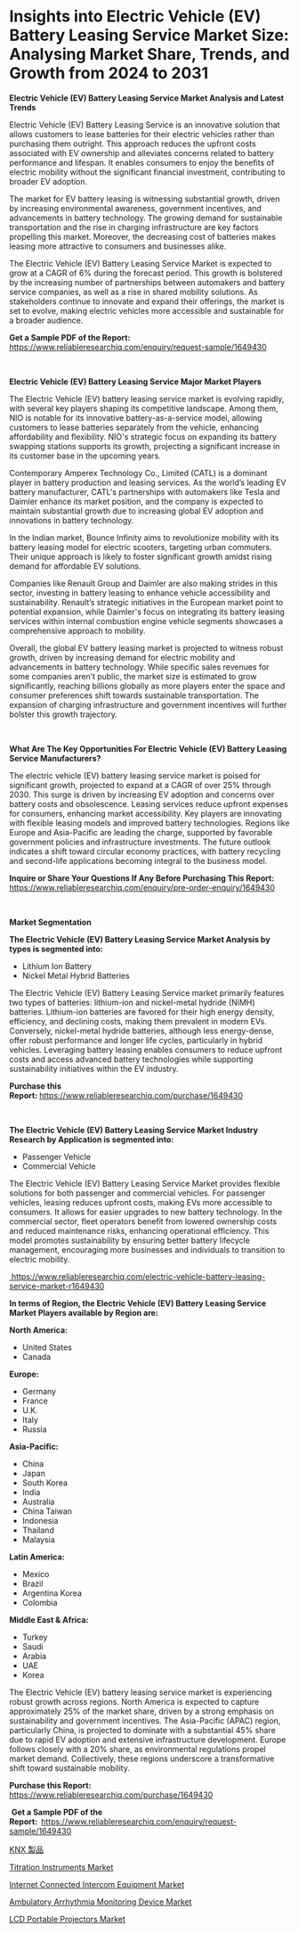 <p><h1>Insights into Electric Vehicle (EV) Battery Leasing Service Market Size: Analysing Market Share, Trends, and Growth from 2024 to 2031</h1></p><p><strong>Electric Vehicle (EV) Battery Leasing Service Market Analysis and Latest Trends</strong></p>
<p><p>Electric Vehicle (EV) Battery Leasing Service is an innovative solution that allows customers to lease batteries for their electric vehicles rather than purchasing them outright. This approach reduces the upfront costs associated with EV ownership and alleviates concerns related to battery performance and lifespan. It enables consumers to enjoy the benefits of electric mobility without the significant financial investment, contributing to broader EV adoption.</p><p>The market for EV battery leasing is witnessing substantial growth, driven by increasing environmental awareness, government incentives, and advancements in battery technology. The growing demand for sustainable transportation and the rise in charging infrastructure are key factors propelling this market. Moreover, the decreasing cost of batteries makes leasing more attractive to consumers and businesses alike. </p><p>The Electric Vehicle (EV) Battery Leasing Service Market is expected to grow at a CAGR of 6% during the forecast period. This growth is bolstered by the increasing number of partnerships between automakers and battery service companies, as well as a rise in shared mobility solutions. As stakeholders continue to innovate and expand their offerings, the market is set to evolve, making electric vehicles more accessible and sustainable for a broader audience.</p></p>
<p><strong>Get a Sample PDF of the Report:&nbsp;</strong> <a href="https://www.reliableresearchiq.com/enquiry/request-sample/1649430?utm_campaign=101&utm_medium=2&utm_source=Github&utm_content=ia&utm_term=19102024&utm_id=electric-vehicle-ev-battery-leasing-service">https://www.reliableresearchiq.com/enquiry/request-sample/1649430</a></p>
<p>&nbsp;</p>
<p><strong>Electric Vehicle (EV) Battery Leasing Service Major Market Players</strong></p>
<p><p>The Electric Vehicle (EV) battery leasing service market is evolving rapidly, with several key players shaping its competitive landscape. Among them, NIO is notable for its innovative battery-as-a-service model, allowing customers to lease batteries separately from the vehicle, enhancing affordability and flexibility. NIO's strategic focus on expanding its battery swapping stations supports its growth, projecting a significant increase in its customer base in the upcoming years.</p><p>Contemporary Amperex Technology Co., Limited (CATL) is a dominant player in battery production and leasing services. As the world’s leading EV battery manufacturer, CATL's partnerships with automakers like Tesla and Daimler enhance its market position, and the company is expected to maintain substantial growth due to increasing global EV adoption and innovations in battery technology.</p><p>In the Indian market, Bounce Infinity aims to revolutionize mobility with its battery leasing model for electric scooters, targeting urban commuters. Their unique approach is likely to foster significant growth amidst rising demand for affordable EV solutions.</p><p>Companies like Renault Group and Daimler are also making strides in this sector, investing in battery leasing to enhance vehicle accessibility and sustainability. Renault’s strategic initiatives in the European market point to potential expansion, while Daimler's focus on integrating its battery leasing services within internal combustion engine vehicle segments showcases a comprehensive approach to mobility.</p><p>Overall, the global EV battery leasing market is projected to witness robust growth, driven by increasing demand for electric mobility and advancements in battery technology. While specific sales revenues for some companies aren’t public, the market size is estimated to grow significantly, reaching billions globally as more players enter the space and consumer preferences shift towards sustainable transportation. The expansion of charging infrastructure and government incentives will further bolster this growth trajectory.</p></p>
<p>&nbsp;</p>
<p><strong>What Are The Key Opportunities For Electric Vehicle (EV) Battery Leasing Service Manufacturers?</strong></p>
<p><p>The electric vehicle (EV) battery leasing service market is poised for significant growth, projected to expand at a CAGR of over 25% through 2030. This surge is driven by increasing EV adoption and concerns over battery costs and obsolescence. Leasing services reduce upfront expenses for consumers, enhancing market accessibility. Key players are innovating with flexible leasing models and improved battery technologies. Regions like Europe and Asia-Pacific are leading the charge, supported by favorable government policies and infrastructure investments. The future outlook indicates a shift toward circular economy practices, with battery recycling and second-life applications becoming integral to the business model.</p></p>
<p><strong>Inquire or Share Your Questions If Any Before Purchasing This Report:</strong> <a href="https://www.reliableresearchiq.com/enquiry/pre-order-enquiry/1649430?utm_campaign=101&utm_medium=2&utm_source=Github&utm_content=ia&utm_term=19102024&utm_id=electric-vehicle-ev-battery-leasing-service">https://www.reliableresearchiq.com/enquiry/pre-order-enquiry/1649430</a></p>
<p>&nbsp;</p>
<p><strong>Market Segmentation</strong></p>
<p><strong>The Electric Vehicle (EV) Battery Leasing Service Market Analysis by types is segmented into:</strong></p>
<p><ul><li>Lithium Ion Battery</li><li>Nickel Metal Hybrid Batteries</li></ul></p>
<p><p>The Electric Vehicle (EV) Battery Leasing Service market primarily features two types of batteries: lithium-ion and nickel-metal hydride (NiMH) batteries. Lithium-ion batteries are favored for their high energy density, efficiency, and declining costs, making them prevalent in modern EVs. Conversely, nickel-metal hydride batteries, although less energy-dense, offer robust performance and longer life cycles, particularly in hybrid vehicles. Leveraging battery leasing enables consumers to reduce upfront costs and access advanced battery technologies while supporting sustainability initiatives within the EV industry.</p></p>
<p><strong>Purchase this Report:&nbsp;</strong><a href="https://www.reliableresearchiq.com/purchase/1649430?utm_campaign=101&utm_medium=2&utm_source=Github&utm_content=ia&utm_term=19102024&utm_id=electric-vehicle-ev-battery-leasing-service">https://www.reliableresearchiq.com/purchase/1649430</a></p>
<p>&nbsp;</p>
<p><strong>The Electric Vehicle (EV) Battery Leasing Service Market Industry Research by Application is segmented into:</strong></p>
<p><ul><li>Passenger Vehicle</li><li>Commercial Vehicle</li></ul></p>
<p><p>The Electric Vehicle (EV) Battery Leasing Service Market provides flexible solutions for both passenger and commercial vehicles. For passenger vehicles, leasing reduces upfront costs, making EVs more accessible to consumers. It allows for easier upgrades to new battery technology. In the commercial sector, fleet operators benefit from lowered ownership costs and reduced maintenance risks, enhancing operational efficiency. This model promotes sustainability by ensuring better battery lifecycle management, encouraging more businesses and individuals to transition to electric mobility.</p></p>
<p><a href="https://www.reliableresearchiq.com/electric-vehicle-battery-leasing-service-market-r1649430?utm_campaign=101&utm_medium=2&utm_source=Github&utm_content=ia&utm_term=19102024&utm_id=electric-vehicle-ev-battery-leasing-service">&nbsp;https://www.reliableresearchiq.com/electric-vehicle-battery-leasing-service-market-r1649430</a></p>
<p><strong>In terms of Region, the Electric Vehicle (EV) Battery Leasing Service Market Players available by Region are:</strong></p>
<p>
    <p> <strong> North America: </strong>
        <ul>
            <li>United States</li>
            <li>Canada</li>
        </ul>
        </p> 
    <p> <strong> Europe: </strong>
        <ul>
            <li>Germany</li>
            <li>France</li>
            <li>U.K.</li>
            <li>Italy</li>
            <li>Russia</li>
        </ul>
        </p> 
    <p> <strong> Asia-Pacific: </strong>
        <ul>
            <li>China</li>
            <li>Japan</li>
            <li>South Korea</li>
            <li>India</li>
            <li>Australia</li>
            <li>China Taiwan</li>
            <li>Indonesia</li>
            <li>Thailand</li>
            <li>Malaysia</li>
        </ul>
        </p> 
    <p> <strong> Latin America: </strong>
        <ul>
            <li>Mexico</li>
            <li>Brazil</li>
            <li>Argentina Korea</li>
            <li>Colombia</li>
        </ul>
        </p> 
    <p> <strong> Middle East & Africa: </strong>
        <ul>
            <li>Turkey</li>
            <li>Saudi</li>
            <li>Arabia</li>
            <li>UAE</li>
            <li>Korea</li>
        </ul>
    </p>
    </p>
<p><p>The Electric Vehicle (EV) battery leasing service market is experiencing robust growth across regions. North America is expected to capture approximately 25% of the market share, driven by a strong emphasis on sustainability and government incentives. The Asia-Pacific (APAC) region, particularly China, is projected to dominate with a substantial 45% share due to rapid EV adoption and extensive infrastructure development. Europe follows closely with a 20% share, as environmental regulations propel market demand. Collectively, these regions underscore a transformative shift toward sustainable mobility.</p></p>
<p><strong>Purchase this Report: </strong><a href="https://www.reliableresearchiq.com/purchase/1649430?utm_campaign=101&utm_medium=2&utm_source=Github&utm_content=ia&utm_term=19102024&utm_id=electric-vehicle-ev-battery-leasing-service">https://www.reliableresearchiq.com/purchase/1649430</a></p>
<p>&nbsp;<strong>Get a Sample PDF of the Report:&nbsp;&nbsp;</strong><a href="https://www.reliableresearchiq.com/enquiry/request-sample/1649430?utm_campaign=101&utm_medium=2&utm_source=Github&utm_content=ia&utm_term=19102024&utm_id=electric-vehicle-ev-battery-leasing-service">https://www.reliableresearchiq.com/enquiry/request-sample/1649430</a></p>
<p><strong></strong></p>
<p><p><a href="https://github.com/lababdou/Market-Research-Report-List-6/blob/main/694996919463.md?utm_campaign=101&utm_medium=2&utm_source=Github&utm_content=ia&utm_term=19102024&utm_id=electric-vehicle-ev-battery-leasing-service">KNX 製品</a></p><p><a href="https://issuu.com/reportprime-2/docs/titration-instruments-market-size-2_496ba1b437fb92?utm_campaign=101&utm_medium=2&utm_source=Github&utm_content=ia&utm_term=19102024&utm_id=electric-vehicle-ev-battery-leasing-service">Titration Instruments Market</a></p><p><a href="https://github.com/ellenqyqdyches/Market-Research-Report-List-1/blob/main/internet-connected-intercom-equipment-market.md?utm_campaign=101&utm_medium=2&utm_source=Github&utm_content=ia&utm_term=19102024&utm_id=electric-vehicle-ev-battery-leasing-service">Internet Connected Intercom Equipment Market</a></p><p><a href="https://github.com/azucena6lzcou/Market-Research-Report-List-1/blob/main/ambulatory-arrhythmia-monitoring-device-market.md?utm_campaign=101&utm_medium=2&utm_source=Github&utm_content=ia&utm_term=19102024&utm_id=electric-vehicle-ev-battery-leasing-service">Ambulatory Arrhythmia Monitoring Device Market</a></p><p><a href="https://www.linkedin.com/pulse/strategic-market-insights-navigating-global-lcd-portable-nk3ke?utm_campaign=101&utm_medium=2&utm_source=Github&utm_content=ia&utm_term=19102024&utm_id=electric-vehicle-ev-battery-leasing-service">LCD Portable Projectors Market</a></p></p>